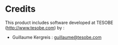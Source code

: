 # Credits

This product includes software developed at TESOBE (http://www.tesobe.com) by :
- Guillaume Kergreis : guillaume@tesobe.com
